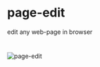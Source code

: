 # page-edit
edit any web-page in browser
#
![page-edit](https://dl.dropboxusercontent.com/u/3085879/Profile/github/02Capture.PNG)
